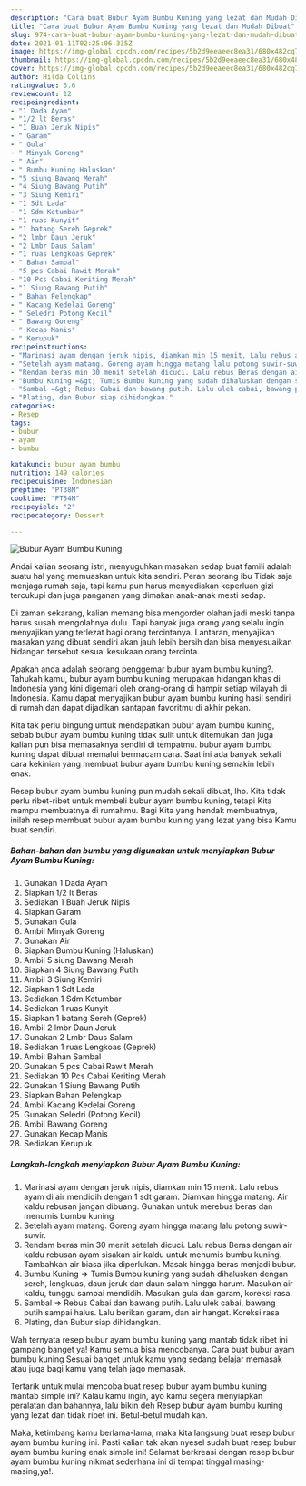 ```yaml
---
description: "Cara buat Bubur Ayam Bumbu Kuning yang lezat dan Mudah Dibuat"
title: "Cara buat Bubur Ayam Bumbu Kuning yang lezat dan Mudah Dibuat"
slug: 974-cara-buat-bubur-ayam-bumbu-kuning-yang-lezat-dan-mudah-dibuat
date: 2021-01-11T02:25:06.335Z
image: https://img-global.cpcdn.com/recipes/5b2d9eeaeec8ea31/680x482cq70/bubur-ayam-bumbu-kuning-foto-resep-utama.jpg
thumbnail: https://img-global.cpcdn.com/recipes/5b2d9eeaeec8ea31/680x482cq70/bubur-ayam-bumbu-kuning-foto-resep-utama.jpg
cover: https://img-global.cpcdn.com/recipes/5b2d9eeaeec8ea31/680x482cq70/bubur-ayam-bumbu-kuning-foto-resep-utama.jpg
author: Hilda Collins
ratingvalue: 3.6
reviewcount: 12
recipeingredient:
- "1 Dada Ayam"
- "1/2 lt Beras"
- "1 Buah Jeruk Nipis"
- " Garam"
- " Gula"
- " Minyak Goreng"
- " Air"
- " Bumbu Kuning Haluskan"
- "5 siung Bawang Merah"
- "4 Siung Bawang Putih"
- "3 Siung Kemiri"
- "1 Sdt Lada"
- "1 Sdm Ketumbar"
- "1 ruas Kunyit"
- "1 batang Sereh Geprek"
- "2 lmbr Daun Jeruk"
- "2 Lmbr Daus Salam"
- "1 ruas Lengkoas Geprek"
- " Bahan Sambal"
- "5 pcs Cabai Rawit Merah"
- "10 Pcs Cabai Keriting Merah"
- "1 Siung Bawang Putih"
- " Bahan Pelengkap"
- " Kacang Kedelai Goreng"
- " Seledri Potong Kecil"
- " Bawang Goreng"
- " Kecap Manis"
- " Kerupuk"
recipeinstructions:
- "Marinasi ayam dengan jeruk nipis, diamkan min 15 menit. Lalu rebus ayam di air mendidih dengan 1 sdt garam. Diamkan hingga matang. Air kaldu rebusan jangan dibuang. Gunakan untuk merebus beras dan menumis bumbu kuning"
- "Setelah ayam matang. Goreng ayam hingga matang lalu potong suwir-suwir."
- "Rendam beras min 30 menit setelah dicuci. Lalu rebus Beras dengan air kaldu rebusan ayam sisakan air kaldu untuk menumis bumbu kuning. Tambahkan air biasa jika diperlukan. Masak hingga beras menjadi bubur."
- "Bumbu Kuning =&gt; Tumis Bumbu kuning yang sudah dihaluskan dengan sereh, lengkuas, daun jeruk dan daun salam hingga harum. Masukan air kaldu, tunggu sampai mendidih. Masukan gula dan garam, koreksi rasa."
- "Sambal =&gt; Rebus Cabai dan bawang putih. Lalu ulek cabai, bawang putih sampai halus. Lalu berikan garam, dan air hangat. Koreksi rasa"
- "Plating, dan Bubur siap dihidangkan."
categories:
- Resep
tags:
- bubur
- ayam
- bumbu

katakunci: bubur ayam bumbu 
nutrition: 149 calories
recipecuisine: Indonesian
preptime: "PT38M"
cooktime: "PT54M"
recipeyield: "2"
recipecategory: Dessert

---
```



![Bubur Ayam Bumbu Kuning](https://img-global.cpcdn.com/recipes/5b2d9eeaeec8ea31/680x482cq70/bubur-ayam-bumbu-kuning-foto-resep-utama.jpg)

Andai kalian seorang istri, menyuguhkan masakan sedap buat famili adalah suatu hal yang memuaskan untuk kita sendiri. Peran seorang ibu Tidak saja menjaga rumah saja, tapi kamu pun harus menyediakan keperluan gizi tercukupi dan juga panganan yang dimakan anak-anak mesti sedap.

Di zaman  sekarang, kalian memang bisa mengorder olahan jadi meski tanpa harus susah mengolahnya dulu. Tapi banyak juga orang yang selalu ingin menyajikan yang terlezat bagi orang tercintanya. Lantaran, menyajikan masakan yang dibuat sendiri akan jauh lebih bersih dan bisa menyesuaikan hidangan tersebut sesuai kesukaan orang tercinta. 



Apakah anda adalah seorang penggemar bubur ayam bumbu kuning?. Tahukah kamu, bubur ayam bumbu kuning merupakan hidangan khas di Indonesia yang kini digemari oleh orang-orang di hampir setiap wilayah di Indonesia. Kamu dapat menyajikan bubur ayam bumbu kuning hasil sendiri di rumah dan dapat dijadikan santapan favoritmu di akhir pekan.

Kita tak perlu bingung untuk mendapatkan bubur ayam bumbu kuning, sebab bubur ayam bumbu kuning tidak sulit untuk ditemukan dan juga kalian pun bisa memasaknya sendiri di tempatmu. bubur ayam bumbu kuning dapat dibuat memalui bermacam cara. Saat ini ada banyak sekali cara kekinian yang membuat bubur ayam bumbu kuning semakin lebih enak.

Resep bubur ayam bumbu kuning pun mudah sekali dibuat, lho. Kita tidak perlu ribet-ribet untuk membeli bubur ayam bumbu kuning, tetapi Kita mampu membuatnya di rumahmu. Bagi Kita yang hendak membuatnya, inilah resep membuat bubur ayam bumbu kuning yang lezat yang bisa Kamu buat sendiri.

<!--inarticleads1-->

##### Bahan-bahan dan bumbu yang digunakan untuk menyiapkan Bubur Ayam Bumbu Kuning:

1. Gunakan 1 Dada Ayam
1. Siapkan 1/2 lt Beras
1. Sediakan 1 Buah Jeruk Nipis
1. Siapkan  Garam
1. Gunakan  Gula
1. Ambil  Minyak Goreng
1. Gunakan  Air
1. Siapkan  Bumbu Kuning (Haluskan)
1. Ambil 5 siung Bawang Merah
1. Siapkan 4 Siung Bawang Putih
1. Ambil 3 Siung Kemiri
1. Siapkan 1 Sdt Lada
1. Sediakan 1 Sdm Ketumbar
1. Sediakan 1 ruas Kunyit
1. Siapkan 1 batang Sereh (Geprek)
1. Ambil 2 lmbr Daun Jeruk
1. Gunakan 2 Lmbr Daus Salam
1. Sediakan 1 ruas Lengkoas (Geprek)
1. Ambil  Bahan Sambal
1. Gunakan 5 pcs Cabai Rawit Merah
1. Sediakan 10 Pcs Cabai Keriting Merah
1. Gunakan 1 Siung Bawang Putih
1. Siapkan  Bahan Pelengkap
1. Ambil  Kacang Kedelai Goreng
1. Gunakan  Seledri (Potong Kecil)
1. Ambil  Bawang Goreng
1. Gunakan  Kecap Manis
1. Sediakan  Kerupuk




<!--inarticleads2-->

##### Langkah-langkah menyiapkan Bubur Ayam Bumbu Kuning:

1. Marinasi ayam dengan jeruk nipis, diamkan min 15 menit. Lalu rebus ayam di air mendidih dengan 1 sdt garam. Diamkan hingga matang. Air kaldu rebusan jangan dibuang. Gunakan untuk merebus beras dan menumis bumbu kuning
1. Setelah ayam matang. Goreng ayam hingga matang lalu potong suwir-suwir.
1. Rendam beras min 30 menit setelah dicuci. Lalu rebus Beras dengan air kaldu rebusan ayam sisakan air kaldu untuk menumis bumbu kuning. Tambahkan air biasa jika diperlukan. Masak hingga beras menjadi bubur.
1. Bumbu Kuning =&gt; Tumis Bumbu kuning yang sudah dihaluskan dengan sereh, lengkuas, daun jeruk dan daun salam hingga harum. Masukan air kaldu, tunggu sampai mendidih. Masukan gula dan garam, koreksi rasa.
1. Sambal =&gt; Rebus Cabai dan bawang putih. Lalu ulek cabai, bawang putih sampai halus. Lalu berikan garam, dan air hangat. Koreksi rasa
1. Plating, dan Bubur siap dihidangkan.




Wah ternyata resep bubur ayam bumbu kuning yang mantab tidak ribet ini gampang banget ya! Kamu semua bisa mencobanya. Cara buat bubur ayam bumbu kuning Sesuai banget untuk kamu yang sedang belajar memasak atau juga bagi kamu yang telah jago memasak.

Tertarik untuk mulai mencoba buat resep bubur ayam bumbu kuning mantab simple ini? Kalau kamu ingin, ayo kamu segera menyiapkan peralatan dan bahannya, lalu bikin deh Resep bubur ayam bumbu kuning yang lezat dan tidak ribet ini. Betul-betul mudah kan. 

Maka, ketimbang kamu berlama-lama, maka kita langsung buat resep bubur ayam bumbu kuning ini. Pasti kalian tak akan nyesel sudah buat resep bubur ayam bumbu kuning enak simple ini! Selamat berkreasi dengan resep bubur ayam bumbu kuning nikmat sederhana ini di tempat tinggal masing-masing,ya!.

